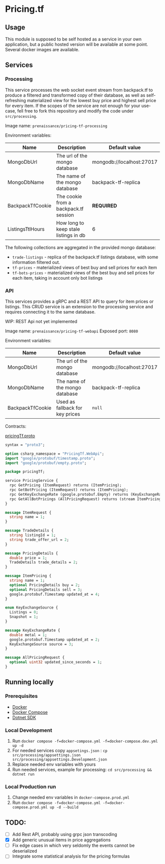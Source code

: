 # Pricing.tf

## Usage

This module is supposed to be self hosted as a service in your own application, but a public hosted version will be available at some point. Several docker images are available.

## Services

### Processing

This service processes the web socket event stream from backpack.tf to produce a filtered and transformed copy of their database, as well as self-refreshing materialized view for the lowest buy price and highest sell price for every item.
If the scopes of the service are not enough for your use-case, fell free to fork this repository and modify the code under `src/processing`.

Image name: `prenaissance/pricing-tf-processing`

Environment variables:

| Name             | Description                           | Default value             |
| ---------------- | ------------------------------------- | ------------------------- |
| MongoDbUrl       | The url of the mongo database         | mongodb://localhost:27017 |
| MongoDbName      | The name of the mongo database        | backpack-tf-replica       |
| BackpackTfCookie | The cookie from a backpack.tf session | **REQUIRED**              |
| ListingsTtlHours | How long to keep stale listings in db | 6                         |

The following collections are aggregated in the provided mongo database:

- `trade-listings` - replica of the backpack.tf listings database, with some information filtered out.
- `tf-prices` - materialized views of best buy and sell prices for each item
- `tf-bots-prices` - materialized views of the best buy and sell prices for each item, taking in account only bot listings

### API

This services provides a gRPC and a REST API to query for item prices or listings. This CRUD service is an extension to the processing service and requires connecting it to the same database.

WIP: REST Api not yet implemented

Image name: `prenaissance/pricing-tf-webapi` Exposed port: `8080`

Environment variables:

| Name             | Description                     | Default value             |
| ---------------- | ------------------------------- | ------------------------- |
| MongoDbUrl       | The url of the mongo database   | mongodb://localhost:27017 |
| MongoDbName      | The name of the mongo database  | backpack-tf-replica       |
| BackpackTfCookie | Used as fallback for key prices | `null`                    |

Contracts:

[pricingTf.proto](src/webapi/Protos/pricingTf.proto)

```protobuf
syntax = "proto3";

option csharp_namespace = "PricingTf.WebApi";
import "google/protobuf/timestamp.proto";
import "google/protobuf/empty.proto";

package pricingTf;

service PricingService {
  rpc GetPricing (ItemRequest) returns (ItemPricing);
  rpc GetBotPricing (ItemRequest) returns (ItemPricing);
  rpc GetKeyExchangeRate (google.protobuf.Empty) returns (KeyExchangeRate);
  rpc GetAllBotPricings (AllPricingRequest) returns (stream ItemPricing);
}

message ItemRequest {
  string name = 1;
}

message TradeDetails {
  string listingId = 1;
  string trade_offer_url = 2;
}

message PricingDetails {
  double price = 1;
  TradeDetails trade_details = 2;
}

message ItemPricing {
  string name = 1;
  optional PricingDetails buy = 2;
  optional PricingDetails sell = 3;
  google.protobuf.Timestamp updated_at = 4;
}

enum KeyExchangeSource {
  Listings = 0;
  Snapshot = 1;
}

message KeyExchangeRate {
  double metal = 1;
  google.protobuf.Timestamp updated_at = 2;
  KeyExchangeSource source = 3;
}

message AllPricingRequest {
  optional uint32 updated_since_seconds = 1;
}
```

## Running locally

### Prerequisites

- [Docker](https://docs.docker.com/get-docker/)
- [Docker Compose](https://docs.docker.com/compose/install/)
- [Dotnet SDK](https://dotnet.microsoft.com/download)

### Local Development

1. Run `docker compose -f=docker-compose.yml -f=docker-compose.dev.yml up -d`
2. For needed services copy `appsetings.json` : `cp src/processing/appsettings.json src/processing/appsettings.Development.json`
3. Replace needed env variables with yours
4. Run needed services, example for processing: `cd src/processing && dotnet run`

### Local Production run

1. Change needed env variables in `docker-compose.prod.yml`
2. Run `docker compose -f=docker-compose.yml -f=docker-compose.prod.yml up -d --build`

## TODO:

- [ ] Add Rest API, probably using grpc json transcoding
- [x] Add generic unusual items in price aggregations
- [ ] Fix edge cases in which very seldomly the events cannot be deserialized
- [ ] Integrate some statistical analysis for the pricing formulas

